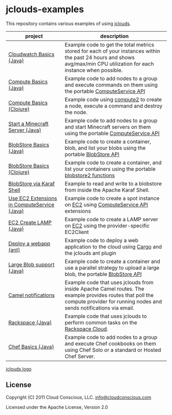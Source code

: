 # jclouds-examples

This repository contains various examples of using
[jclouds](https://github.com/jclouds/jclouds).

<table>
  <thead><tr><th>project</th><th>description</th></tr></thead>
  <tbody>
      <tr>
      <td><a href="cloudwatch-basics/">Cloudwatch Basics (Java)</a></td>
      <td>Example code to get the total metrics stored for each of your instances within the past 24 hours and shows avg/max/min CPU utilization for each instance when possible.</td>
    </tr>
    <tr>
      <td><a href="compute-basics/">Compute Basics (Java)</a></td>
      <td>Example code to add nodes to a group and execute commands on them using the portable <a href="http://www.jclouds.org/documentation/userguide/compute/">ComputeService API</a></td>
    </tr>
    <tr>
      <td><a href="compute-clojure/">Compute Basics (Clojure)</a></td>
      <td>Example code using <a href="https://github.com/jclouds/jclouds/blob/master/compute/src/main/clojure/org/jclouds/compute2.clj">compute2</a> to create a node, execute a command and destroy the node.</td>
    </tr>
    <tr>
      <td><a href="minecraft-compute/">Start a Minecraft Server (Java)</a></td>
      <td>Example code to add nodes to a group and start Minecraft servers on them using the portable <a href="http://www.jclouds.org/documentation/userguide/compute/">ComputeService API</a></td>
    </tr>
    <tr>
      <td><a href="blobstore-basics/">BlobStore Basics (Java)</a></td>
      <td>Example code to create a container, blob, and list your blobs using the portable <a href="http://www.jclouds.org/documentation/userguide/blobstore-guide/">BlobStore API</a></td>
    </tr>
    <tr>
      <td><a href="blobstore-clojure/">BlobStore Basics (Clojure)</a></td>
      <td>Example code to create a container, and list your containers using the portable <a href="https://github.com/jclouds/jclouds/blob/master/blobstore/src/main/clojure/org/jclouds/blobstore2.clj">blobstore2 functions</a></td>
    </tr>
    <tr>
      <td><a href="blobstore-karaf-shell">BlobStore via Karaf Shell</a></td>
      <td>Example to read and write to a blobstore from inside the Apache Karaf Shell.</td>
    </tr>
    <tr>
      <td><a href="ec2-computeservice-spot/">Use EC2 Extensions in ComputeService (Java)</a></td>
      <td>Example code to create a spot instance on <a href="http://www.jclouds.org/documentation/userguide/using-ec2/">EC2</a> using <a href="http://www.jclouds.org/documentation/userguide/compute/">ComputeService API</a> extensions</td>
    </tr>
    <tr>
      <td><a href="ec2-createlamp/">EC2 Create LAMP (Java)</a></td>
      <td>Example code to create a LAMP server on <a href="http://www.jclouds.org/documentation/userguide/using-ec2/">EC2</a> using the provider-specific EC2Client</td>
    </tr>
    <tr>
      <td><a href="deploy-war-via-ant/">Deploy a webapp (ant)</a></td>
      <td>Example code to deploy a web application to the cloud using <a href="http://cargo.codehaus.org/">Cargo</a> and the jclouds ant plugin</td>
    </tr>
    <tr>
      <td><a href="blobstore-largeblob/">Large Blob support (Java)</a></td>
      <td>Example code to create a container and use a parallel strategy to upload a large blob, the portable <a href="http://www.jclouds.org/documentation/userguide/blobstore-guide/">BlobStore API</a></td>
    </tr>
    <tr>
      <td><a href="camel-notifications/">Camel notifications</a></td>
      <td>Example code that uses jclouds from inside Apache Camel routes. The example provides routes that poll the compute provider for running nodes and sends notifications via email. </td>
    </tr>
    <tr>
      <td><a href="rackspace/">Rackspace (Java)</a></td>
      <td>Example code that uses jclouds to perform common tasks on the <a href="http://www.jclouds.org/documentation/quickstart/rackspace/">Rackspace Cloud</a>.</td>
    </tr>
    <tr>
      <td><a href="chef-basics/">Chef Basics (Java)</a></td>
      <td>Example code to add nodes to a group and execute Chef cookbooks on them using Chef Solo or a standard or Hosted Chef Server.</td>
    </tr>
  </tbody>
</table>

[jclouds logo](http://cloud.github.com/downloads/jclouds/jclouds/jclouds_centered.jpg)

## License

Copyright (C) 2011 Cloud Conscious, LLC. <info@cloudconscious.com>

Licensed under the Apache License, Version 2.0
